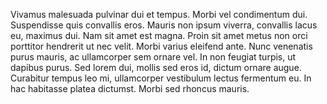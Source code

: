 Vivamus malesuada pulvinar dui et tempus. Morbi vel condimentum dui. Suspendisse quis convallis eros. Mauris non ipsum viverra, convallis lacus eu, maximus dui. Nam sit amet est magna. Proin sit amet metus non orci porttitor hendrerit ut nec velit. Morbi varius eleifend ante. Nunc venenatis purus mauris, ac ullamcorper sem ornare vel. In non feugiat turpis, ut dapibus purus. Sed lorem dui, mollis sed eros id, dictum ornare augue. Curabitur tempus leo mi, ullamcorper vestibulum lectus fermentum eu. In hac habitasse platea dictumst. Morbi sed rhoncus mauris.